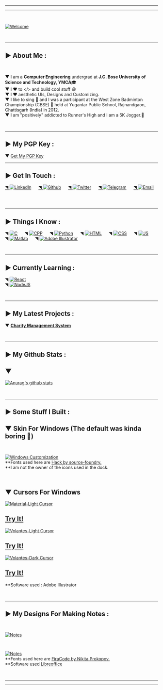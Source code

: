 <!--
* @Author: Mohit Pathak
* @Date:   2021-01-30 03:39:33
* @Last Modified by:   Mohit Pathak
* @Last Modified time: 2021-05-20 00:34:09
 -->

---

---

<br>

[![Welcome](Images/welcome1.png)](#)

<br>

---

## ▶ About Me :

<br>

▼ I am a **Computer Engineering** undergrad at **J.C. Bose University of Science and Technology, YMCA**🎓<br>
▼ I ❤ to </> and build cool stuff 😃<br>
▼ I ❤ aesthetic UIs, Designs and Customizing.<br>
▼ I like to sing 🎤 and I was a participant at the West Zone Badminton Championship (CBSE) 🏸 held at Yugantar Public School, Rajnandgaon, Chattisgarh (India) in 2012.<br>
▼ I am "positively" addicted to Runner's High and I am a 5K Jogger.🏃<br>

<br>

---

## ▶ My PGP Key :

▼ [Get My PGP Key][pgp]

---

## ▶ Get In Touch :

[◥ ![LinkedIn](Images/linkedinlogosmall.png)][linkedin]&nbsp;&nbsp;&nbsp;&nbsp;&nbsp;
[◥ ![Github](Images/githublogosmall.png)][github]&nbsp;&nbsp;&nbsp;&nbsp;&nbsp;
[◥ ![Twitter](Images/twitterlogosmall.png)][twitter]&nbsp;&nbsp;&nbsp;&nbsp;&nbsp;
[◥ ![Telegram](Images/telegramlogosmall.png)][telegram]&nbsp;&nbsp;&nbsp;&nbsp;&nbsp;
[◥ ![Email](Images/emaillogosmall.png)][email]&nbsp;&nbsp;&nbsp;&nbsp;&nbsp;

<br>

---

## ▶ Things I Know :

◥ [![C](Images/clogosmall.png)](#)&nbsp;&nbsp;&nbsp;&nbsp;&nbsp;
◥ [![CPP](Images/cpplogosmall.png)](#)&nbsp;&nbsp;&nbsp;&nbsp;&nbsp;
◥ [![Python](Images/pythonlogosmall.png)](#)&nbsp;&nbsp;&nbsp;&nbsp;&nbsp;
◥ [![HTML](Images/htmllogosmall.png)](#)&nbsp;&nbsp;&nbsp;&nbsp;&nbsp;
◥ [![CSS](Images/csslogosmall.png)](#)&nbsp;&nbsp;&nbsp;&nbsp;&nbsp;
◥ [![JS](Images/jslogosmall.png)](#)&nbsp;&nbsp;&nbsp;&nbsp;&nbsp;
◥ [![Matlab](Images/matlablogosmall.png)](#)&nbsp;&nbsp;&nbsp;&nbsp;&nbsp;
◥ [![Adobe Illustrator](Images/illustratorlogosmall.png)](#)

<br>

---

## ▶ Currently Learning :

◥ [![React](Images/reactlogosmall.png)](#)<br>
◥ [![NodeJS](Images/nodejslogosmall.png)](#)

<br>

---

## ▶ My Latest Projects :

▼ **[Charity Management System][project]**

<br>

---

## ▶ My Github Stats :

## ▼

[![Anurag's github stats](https://github-readme-stats.vercel.app/api?username=aystic&hide=stars,prs&count_private=true&show_icons=true&theme=merko)](https://github.com/anuraghazra/github-readme-stats)

<br>

---

## ▶ Some Stuff I Built :

## ▼ Skin For Windows (The default was kinda boring 😬)

<br>

[![Windows Customization](Images/windowsdesktop.png)](#)<br>
**Fonts used here are [Hack by source-foundry.][hack]<br>
**I am not the owner of the icons used in the dock.

<br>

## ▼ Cursors For Windows

[![Material-Light Cursor](Images/Material-Light.png)][material_light]<br>

## [Try It!][material_light]

[![Volantes-Light Cursor](Images/Volantes-Light.png)][volantes_light]<br>

## [Try It!][volantes_light]

[![Volantes-Dark Cursor](Images/Volantes-Dark.png)][volantes_dark]<br>

## [Try It!][volantes_dark]

\*\*Software used : Adobe Illustrator
<br>

<br>

---

## ▶ My Designs For Making Notes :

<br>

[![Notes](Images/notes1.png)](#)

<br>

[![Notes](Images/notes2.png)](#)<br>
**Fonts used here are [FiraCode by Nikita Prokopov.][firacode]<br>
**Software used [Libreoffice][libreoffice]

<br>

---

---

[email]: <mailto: itspmohit@gmail.com>
[linkedin]: https://www.linkedin.com/in/aystic/
[twitter]: https://twitter.com/aystic0_0
[github]: https://github.com/aystic
[project]: https://github.com/aystic/CharityManagementSystem
[telegram]: https://t.me/aystic0_0
[hack]: https://github.com/source-foundry/Hack
[firacode]: https://github.com/tonsky/FiraCode
[libreoffice]: https://www.libreoffice.org/
[pgp]: https://aystic.github.io/PublicKey/
[material_light]: https://www.deviantart.com/aystic/art/Material-Light-879897389
[volantes_dark]: https://www.deviantart.com/aystic/art/Volantes-Dark-879809065
[volantes_light]: https://www.deviantart.com/aystic/art/Volantes-Light-880018331
